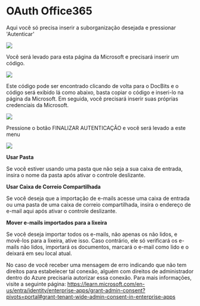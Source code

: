 # OAuth Office365

Aqui você só precisa inserir a suborganização desejada e pressionar 'Autenticar'

![](https://lh7-us.googleusercontent.com/9G20nHREc07d9zo5hVLly4SSoxi9J1TqXxrWeqz5YS50cht3L9th76sd9hYU20IWrktlZNhO1yyjhbvraus-4w32TLyprjtKwgyi9lFAJceGK8KFzCNUytmofDGhZKShu1zFds6QKJ9lM4MYMSgvg7E)

Você será levado para esta página da Microsoft e precisará inserir um código.

![](https://lh7-us.googleusercontent.com/Q76mIMXr5bWCrcu\_6TOKDrh6yQIMESIrFvEcfvqg7mJp-K\_4ES2e5ekPY4Ghhwxym-uRKz\_QVCHyqk2u5onyoCCmg7fMbt3mnIUyCrc8XT4jBGn9ueEYij3DRg1-oODWHd-vDfM9FfbU3omF6RJJKsE)

Este código pode ser encontrado clicando de volta para o DocBits e o código será exibido lá como abaixo, basta copiar o código e inseri-lo na página da Microsoft. Em seguida, você precisará inserir suas próprias credenciais da Microsoft.

![](https://lh7-us.googleusercontent.com/hr9w8r49gmHgELBAbDRAlsQ0VvwCiXerINt5nSAwwdjvOQFfHF5Q7rwEscT0VVyemqo9RQWxc9bl5aHb9jbD0s-bu461lkdWK1DZzsIgTPf6V-HqmzCq36cijOWZbVB0MEVVVVWVjL70baSo75lYyvo)

Pressione o botão FINALIZAR AUTENTICAÇÃO e você será levado a este menu

![](https://lh7-us.googleusercontent.com/bCd4hqZc1Syli70kvlzqDkLfa1QYqq96K6K1EDc-6DabCceBmVl\_LkRb5Z2AZrHAOdDpxPzUw61oR3Bw5EklLNZp3iXoVlirlCR763m75ZFNfQlTc4g9iShfrtXFpBXnZv7B6835h57jKVcITo31-Gk)

**Usar Pasta**

Se você estiver usando uma pasta que não seja a sua caixa de entrada, insira o nome da pasta após ativar o controle deslizante.

**Usar Caixa de Correio Compartilhada**

Se você deseja que a importação de e-mails acesse uma caixa de entrada ou uma pasta de uma caixa de correio compartilhada, insira o endereço de e-mail aqui após ativar o controle deslizante.

**Mover e-mails importados para a lixeira**

Se você deseja importar todos os e-mails, não apenas os não lidos, e movê-los para a lixeira, ative isso. Caso contrário, ele só verificará os e-mails não lidos, importará os documentos, marcará o e-mail como lido e o deixará em seu local atual.

No caso de você receber uma mensagem de erro indicando que não tem direitos para estabelecer tal conexão, alguém com direitos de administrador dentro do Azure precisaria autorizar essa conexão. Para mais informações, visite a seguinte página: https://learn.microsoft.com/en-us/entra/identity/enterprise-apps/grant-admin-consent?pivots=portal#grant-tenant-wide-admin-consent-in-enterprise-apps

